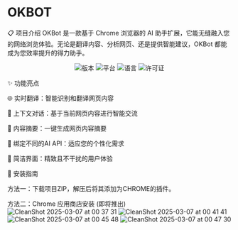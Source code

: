 # OKBOT
📋 项目介绍
OKBot 是一款基于 Chrome 浏览器的 AI 助手扩展，它能无缝融入您的网络浏览体验。无论是翻译内容、分析网页、还是提供智能建议，OKBot 都能成为您效率提升的得力助手。


<p align="center">

<img src="https://img.shields.io/badge/版本-1.0.0-blue" alt="版本">

<img src="https://img.shields.io/badge/平台-Chrome-orange" alt="平台">

<img src="https://img.shields.io/badge/语言-JavaScript-yellow" alt="语言">

<img src="https://img.shields.io/badge/许可证-MIT-green" alt="许可证">

</p>



✨ 功能亮点

🌐 实时翻译：智能识别和翻译网页内容

💬 上下文对话：基于当前网页内容进行智能交流

📝 内容摘要：一键生成网页内容摘要

🎯 绑定不同的AI API：适应您的个性化需求

🎨 简洁界面：精致且不干扰的用户体验



🚀 安装指南

方法一：下载项目ZIP，解压后将其添加为CHROME的插件。

方法二：Chrome 应用商店安装 (即将推出)
![CleanShot 2025-03-07 at 00 37 31](https://github.com/user-attachments/assets/d94cbc6f-7b1e-4d2c-b60e-fba75e17d849)
![CleanShot 2025-03-07 at 00 41 41](https://github.com/user-attachments/assets/dac9ce3a-806a-4614-aae6-ba0485dd2386)
![CleanShot 2025-03-07 at 00 45 48](https://github.com/user-attachments/assets/a33d2e88-bbd7-48ad-93d3-78bb8c11889a)
![CleanShot 2025-03-07 at 00 47 30](https://github.com/user-attachments/assets/fcd0180a-2a6c-4abd-ad48-a2d94352928d)

